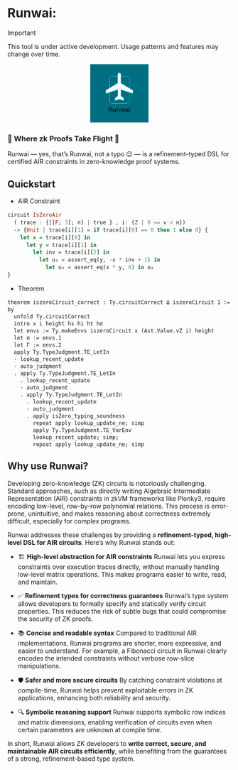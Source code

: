 # Runwai:

> [!IMPORTANT]
> This tool is under active development. Usage patterns and features may change over time.

<p align="center">
    <img src="./img/logo-runway-drawio.svg" alt="Loda Logo" height="132">
</p>

<h3>🛬 Where zk Proofs Take Flight 🛫</h3>

Runwai — yes, that’s Runwai, not a typo 😉 — is a refinement-typed DSL for certified AIR constraints in zero-knowledge proof systems.

## Quickstart

- AIR Constraint

```haskell
circuit IsZeroAir
  ( trace : {[[F; 3]; n] | true } , i: {Z | 0 <= v < n})
  -> {Unit | trace[i][1] = if trace[i][0] == 0 then 1 else 0} {
    let x = trace[i][0] in
      let y = trace[i][1] in
        let inv = trace[i][2] in
          let u₁ = assert_eq(y, -x * inv + 1) in
            let u₂ = assert_eq(x * y, 0) in u₂             
}
```

- Theorem

```lean
theorem iszeroCircuit_correct : Ty.circuitCorrect Δ iszeroCircuit 1 := by
  unfold Ty.circuitCorrect
  intro x i height hs hi ht hσ
  let envs := Ty.makeEnvs iszeroCircuit x (Ast.Value.vZ i) height
  let σ := envs.1
  let Γ := envs.2
  apply Ty.TypeJudgment.TE_LetIn
  · lookup_recent_update
  · auto_judgment
  . apply Ty.TypeJudgment.TE_LetIn
    . lookup_recent_update
    · auto_judgment
    . apply Ty.TypeJudgment.TE_LetIn
      . lookup_recent_update
      · auto_judgment
      . apply isZero_typing_soundness
        repeat apply lookup_update_ne; simp
        apply Ty.TypeJudgment.TE_VarEnv
        lookup_recent_update; simp;
        repeat apply lookup_update_ne; simp
```

## Why use Runwai?

Developing zero-knowledge (ZK) circuits is notoriously challenging. Standard approaches, such as directly writing Algebraic Intermediate Representation (AIR) constraints in zkVM frameworks like Plonky3, require encoding low-level, row-by-row polynomial relations. This process is error-prone, unintuitive, and makes reasoning about correctness extremely difficult, especially for complex programs.

Runwai addresses these challenges by providing a **refinement-typed, high-level DSL for AIR circuits**. Here’s why Runwai stands out:

* 🏗️ **High-level abstraction for AIR constraints**
  Runwai lets you express constraints over execution traces directly, without manually handling low-level matrix operations. This makes programs easier to write, read, and maintain.

* ✅ **Refinement types for correctness guarantees**
  Runwai’s type system allows developers to formally specify and statically verify circuit properties. This reduces the risk of subtle bugs that could compromise the security of ZK proofs.

* 📚 **Concise and readable syntax**
  Compared to traditional AIR implementations, Runwai programs are shorter, more expressive, and easier to understand. For example, a Fibonacci circuit in Runwai clearly encodes the intended constraints without verbose row-slice manipulations.

* 🛡️ **Safer and more secure circuits**
  By catching constraint violations at compile-time, Runwai helps prevent exploitable errors in ZK applications, enhancing both reliability and security.

* 🔍 **Symbolic reasoning support**
  Runwai supports symbolic row indices and matrix dimensions, enabling verification of circuits even when certain parameters are unknown at compile time.

In short, Runwai allows ZK developers to **write correct, secure, and maintainable AIR circuits efficiently**, while benefiting from the guarantees of a strong, refinement-based type system.
